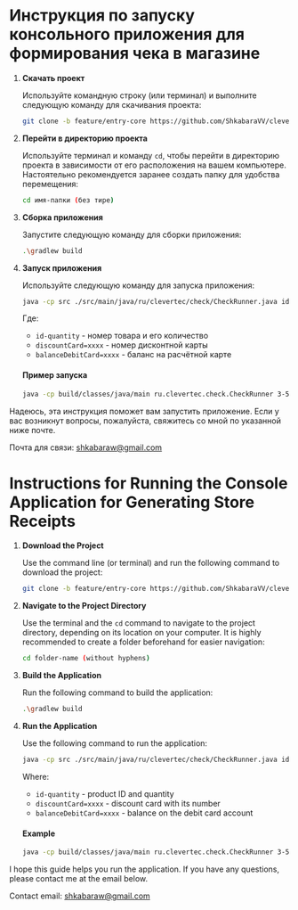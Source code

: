 # Инструкция по запуску консольного приложения для формирования чека в магазине

1. **Скачать проект**

   Используйте командную строку (или терминал) и выполните следующую команду для скачивания проекта:

    ```sh
    git clone -b feature/entry-core https://github.com/ShkabaraVV/clevertec-check.git
    ```

2. **Перейти в директорию проекта**

   Используйте терминал и команду `cd`, чтобы перейти в директорию проекта в зависимости от его расположения на вашем компьютере. Настоятельно рекомендуется заранее создать папку для удобства перемещения:

    ```sh
    cd имя-папки (без тире)
    ```

3. **Сборка приложения**

   Запустите следующую команду для сборки приложения:

    ```sh
    .\gradlew build
    ```

4. **Запуск приложения**

   Используйте следующую команду для запуска приложения:

    ```sh
    java -cp src ./src/main/java/ru/clevertec/check/CheckRunner.java id-quantity discountCard=xxxx balanceDebitCard=xxxx
    ```

   Где:
    - `id-quantity` - номер товара и его количество
    - `discountCard=xxxx` - номер дисконтной карты
    - `balanceDebitCard=xxxx` - баланс на расчётной карте

   #### Пример запуска

    ```sh
    java -cp build/classes/java/main ru.clevertec.check.CheckRunner 3-5 2-3 4-1 discountCard=1111 balanceDebitCard=100
    ```

Надеюсь, эта инструкция поможет вам запустить приложение. Если у вас возникнут вопросы, пожалуйста, свяжитесь со мной по указанной ниже почте.

Почта для связи: [shkabaraw@gmail.com](mailto:shkabaraw@gmail.com)


# Instructions for Running the Console Application for Generating Store Receipts

1. **Download the Project**

   Use the command line (or terminal) and run the following command to download the project:

    ```sh
    git clone -b feature/entry-core https://github.com/ShkabaraVV/clevertec-check.git
    ```

2. **Navigate to the Project Directory**

   Use the terminal and the `cd` command to navigate to the project directory, depending on its location on your computer. It is highly recommended to create a folder beforehand for easier navigation:

    ```sh
    cd folder-name (without hyphens)
    ```

3. **Build the Application**

   Run the following command to build the application:

    ```sh
    .\gradlew build
    ```

4. **Run the Application**

   Use the following command to run the application:

    ```sh
    java -cp src ./src/main/java/ru/clevertec/check/CheckRunner.java id-quantity discountCard=xxxx balanceDebitCard=xxxx
    ```

   Where:
    - `id-quantity` - product ID and quantity
    - `discountCard=xxxx` - discount card with its number
    - `balanceDebitCard=xxxx` - balance on the debit card account

   #### Example

    ```sh
    java -cp build/classes/java/main ru.clevertec.check.CheckRunner 3-5 2-3 4-1 discountCard=1111 balanceDebitCard=100
    ```

I hope this guide helps you run the application. If you have any questions, please contact me at the email below.

Contact email: [shkabaraw@gmail.com](mailto:shkabaraw@gmail.com)
